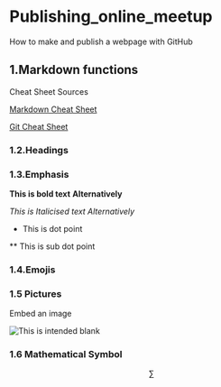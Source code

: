 # Publishing_online_meetup
How to make and publish a webpage with GitHub

## 1.Markdown functions

Cheat Sheet Sources

[Markdown Cheat Sheet](https://github.com/adam-p/markdown-here/wiki/Markdown-Cheatsheet)
  
[Git Cheat Sheet](https://maegul.github.io/git-Commands-Cheat-Sheet/)
  
### 1.2.Headings

### 1.3.Emphasis
  **This is bold text**
  __Alternatively__
  
  *This is Italicised text*
  _Alternatively_
  
  * This is dot point
  
  ** This is sub dot point
  
  ### 1.4.Emojis
  
  ### 1.5 Pictures
  
  Embed an image
  
  ![This is intended blank](River.jpg "This is caption")
  
  ### 1.6 Mathematical Symbol
  
  $$ \sum{} $$

